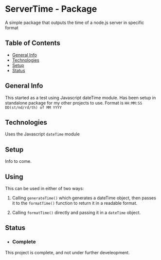# ServerTime - Package

A simple package that outputs the time of a node.js server in specific format

## Table of Contents

- [General Info](#General-Info)
- [Technologies](#Technologies)
- [Setup](#Setup)
- [Status](#Status)

## General Info

This started as a test using Javascript dateTime module.
Has been setup in standalone package for my other projects to use.
Format is `HH:MM:SS DD(st/nd/rd/th) of MM YYYY`
## Technologies

Uses the Javascript `dateTime` module

## Setup

Info to come.

## Using

This can be used in either of two ways:
1. Calling `generateTime()` which generates a dateTime object, then passes it to the `formatTime()`
function to return it in a readable format. 

2. Calling `formatTime()` directly and passing it in a `dateTime` object.

## Status 

- ### __Complete__

This project is complete, and not under further develeopment.